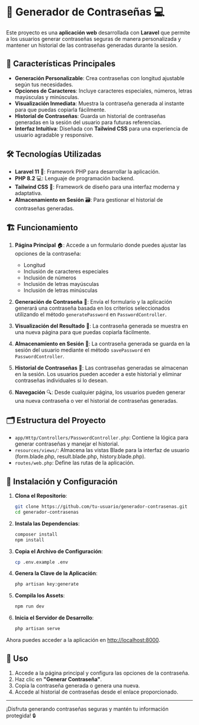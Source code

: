 # 🔐 Generador de Contraseñas 💻

Este proyecto es una **aplicación web** desarrollada con **Laravel** que permite a los usuarios generar contraseñas seguras de manera personalizada y mantener un historial de las contraseñas generadas durante la sesión.

## 🌟 Características Principales

-   **Generación Personalizable**: Crea contraseñas con longitud ajustable según tus necesidades.
-   **Opciones de Caracteres**: Incluye caracteres especiales, números, letras mayúsculas y minúsculas.
-   **Visualización Inmediata**: Muestra la contraseña generada al instante para que puedas copiarla fácilmente.
-   **Historial de Contraseñas**: Guarda un historial de contraseñas generadas en la sesión del usuario para futuras referencias.
-   **Interfaz Intuitiva**: Diseñada con **Tailwind CSS** para una experiencia de usuario agradable y responsive.

## 🛠️ Tecnologías Utilizadas

-   **Laravel 11** 🚀: Framework PHP para desarrollar la aplicación.
-   **PHP 8.2** 💻: Lenguaje de programación backend.
-   **Tailwind CSS** 🎨: Framework de diseño para una interfaz moderna y adaptativa.
-   **Almacenamiento en Sesión** 🗃️: Para gestionar el historial de contraseñas generadas.

## 🏗️ Funcionamiento

1. **Página Principal** 🏠: Accede a un formulario donde puedes ajustar las opciones de la contraseña:

    - Longitud
    - Inclusión de caracteres especiales
    - Inclusión de números
    - Inclusión de letras mayúsculas
    - Inclusión de letras minúsculas

2. **Generación de Contraseña** 🔄: Envía el formulario y la aplicación generará una contraseña basada en los criterios seleccionados utilizando el método `generatePassword` en `PasswordController`.

3. **Visualización del Resultado** 👀: La contraseña generada se muestra en una nueva página para que puedas copiarla fácilmente.

4. **Almacenamiento en Sesión** 💾: La contraseña generada se guarda en la sesión del usuario mediante el método `savePassword` en `PasswordController`.

5. **Historial de Contraseñas** 📜: Las contraseñas generadas se almacenan en la sesión. Los usuarios pueden acceder a este historial y eliminar contraseñas individuales si lo desean.

6. **Navegación** 🔍: Desde cualquier página, los usuarios pueden generar una nueva contraseña o ver el historial de contraseñas generadas.

## 🗂️ Estructura del Proyecto

-   `app/Http/Controllers/PasswordController.php`: Contiene la lógica para generar contraseñas y manejar el historial.
-   `resources/views/`: Almacena las vistas Blade para la interfaz de usuario (form.blade.php, result.blade.php, history.blade.php).
-   `routes/web.php`: Define las rutas de la aplicación.

## 🚀 Instalación y Configuración

1. **Clona el Repositorio**:

    ```bash
    git clone https://github.com/tu-usuario/generador-contrasenas.git
    cd generador-contrasenas
    ```

2. **Instala las Dependencias**:

    ```bash
    composer install
    npm install
    ```

3. **Copia el Archivo de Configuración**:

    ```bash
    cp .env.example .env
    ```

4. **Genera la Clave de la Aplicación**:

    ```bash
    php artisan key:generate
    ```

5. **Compila los Assets**:

    ```bash
    npm run dev
    ```

6. **Inicia el Servidor de Desarrollo**:
    ```bash
    php artisan serve
    ```

Ahora puedes acceder a la aplicación en [http://localhost:8000](http://localhost:8000).

## 📝 Uso

1. Accede a la página principal y configura las opciones de la contraseña.
2. Haz clic en **"Generar Contraseña"**.
3. Copia la contraseña generada o genera una nueva.
4. Accede al historial de contraseñas desde el enlace proporcionado.

---

¡Disfruta generando contraseñas seguras y mantén tu información protegida! 🔒
